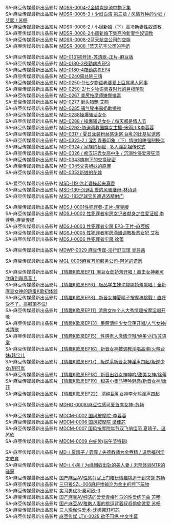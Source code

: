 SA-麻豆传媒最新出品影片     [MDSR-0004-2金鳞岂是池中物下集](http://sagj.me/videoDetail/29be1444b0afdbae.html)                
SA-麻豆传媒最新出品影片     [MDSR-0005-3 / 少妇白洁 第三章 / 风情万种的少妇 / 艾熙 / 苏畅](http://sagj.me/videoDetail/5bff38a6314cd5d6.html)                
SA-麻豆传媒最新出品影片     [MDSR-0006-2 / 小凤新婚（下）高冷新妻性奴调教](https://czwtyq.com/videoDetail/12d13a4fccfa30d7.html)        
SA-麻豆传媒最新出品影片     [MDSR-0006-2小凤新婚下集高冷新妻性奴调教](https://czwtyq.com/videoDetail/5894c514e1926099.html)        
SA-麻豆传媒最新出品影片     [MDSR-0008-2蓝天航空公司的空姐](https://sagj.me/videoDetail/59465fb337c4c7d2.html)            
SA-麻豆传媒最新出品影片     [MDSR-0008-1蓝天航空公司的空姐](https://sagj.me/videoDetail/694242fd795db644.html)              

SA-麻豆传媒最新出品影片     [MD-0131初登场-苏清歌-正片-麻豆版](http://sagj.me/videoDetail/08c2d1eadd2a6c95.html)          
SA-麻豆传媒最新出品影片     [MD-0180-3夜勤病栋EP3](https://sagj.me/videoDetail/1fccf6a62650c3e7.html)              
SA-麻豆传媒最新出品影片     [MD-0180-4夜勤病栋EP4](https://sagj.me/videoDetail/6a0088c698b2326e.html)              
SA-麻豆传媒最新出品影片     [MD-0240周处除三嗨](http://sagj.me/videoDetail/ee19729b84b4733a.html)                
SA-麻豆传媒最新出品影片     [MD-0250-1/七夕物语老婆爱上巨屌黑人同事](http://sagj.me/videoDetail/5df6fff5ce437461.html)                
SA-麻豆传媒最新出品影片     [MD-0250-2/七夕物语青春时代的巨根阴影](http://sagj.me/videoDetail/0538d4b884f6173f.html)                
SA-麻豆传媒最新出品影片     [MD-0267 美尻按摩师嫩臀排毒](http://sagj.me/videoDetail/0b99b62490de50a1.html)      
SA-爱豆传媒最新出品影片     [MD-0277 街头猎艷 艾熙](http://sagj.me/videoDetail/6cee5a5f24cf3bae.html)          
SA-麻豆传媒最新出品影片     [MD-0285 骚气秘书露奶助提神](https://czwtyq.com/videoDetail/eb7dfd8c684fbf83.html)           
SA-麻豆传媒最新出品影片     [MD-0288操爆骚话女仆](http://sagj.me/videoDetail/7477ce0216ef6fc2.html)                
SA-麻豆传媒最新出品影片     [MD-0288 / 操爆骚话女仆 / 每天都是情人节](http://sagj.me/videoDetail/c7af9248d0cb00cb.html)                  
SA-麻豆传媒最新出品影片     [MD-0292-胁迫调教国媒女主播-宋雨川&李蓉蓉](http://sagj.me/videoDetail/f7a321d446bab97c.html)                
SA-麻豆传媒最新出品影片     [MD-0317 / 夏日泳装粉丝感谢祭 巨乳的比基尼诱惑](http://sagj.me/videoDetail/26a0ee29b84b6eb2.html)                
SA-麻豆传媒最新出品影片     [MD-0323-2 / 淫乱青春印象（下）情欲陷阱强制换伴](http://sagj.me/videoDetail/46cda920da9e0fb1.html)           
SA-麻豆传媒最新出品影片     [MD-0324 / 家族的秘密- 多人淫乱祖传仪式](http://sagj.me/videoDetail/b65b07b47f9e141b.html)                
SA-麻豆传媒最新出品影片     [MD-0326 / 痴汉玩弄女高中生 / 沉溺性侵爱液狂滴](http://sagj.me/videoDetail/27083aaabecf5fbb.html)            
SA-麻豆传媒最新出品影片     [MD-0343旗袍下的交换秘密](https://sagj.me/videoDetail/28e4a4b0634d6933.html)              
SA-麻豆传媒最新出品影片     [MD-0345父丧姐妹的原罪](https://sagj.me/videoDetail/259442ebcf7853ef.html)          
SA-麻豆传媒最新出品影片     [MD-0352新娘的花嫁](https://sagj.me/videoDetail/67ef97947b1a6b33.html)              

SA-爱豆传媒最新出品影片     [MSD-119 你老婆操起来真香](http://sagj.me/videoDetail/2b8341088ee00ec4.html)                          
SA-麻豆传媒最新出品影片     [MSD-139-沉迷乱摸的风骚继母-林诗诗](http://sagj.me/videoDetail/e449ae1463119b52.html)                
SA-麻豆传媒最新出品影片     [MSD-183足球宝贝遭遇浓精射门](https://czwtyq.com/videoDetail/37582dc355f86f78.html)        

SA-麻豆传媒最新出品影片     [MDSJ-0001性犯罪者-正片-麻豆版](https://czwtyq.com/videoDetail/c961a3e9afc4e856.html)        
SA-麻豆传媒最新出品影片     [MDSJ-0002 性犯罪者牢房女记者献身之性爱证据 李蓉蓉-麻豆传媒](http://sagj.me/videoDetail/eaf18f69a826c3c6.html)                
SA-麻豆传媒最新出品影片     [MDSJ-0003 性犯罪者牢房 EP3-正片-麻豆版](https://czwtyq.com/videoDetail/1de338cedf2e61c6.html)        
SA-麻豆传媒最新出品影片     [MDSJ-0005 性犯罪者牢房滴蜡调教极恶女犯 艾秋](https://czwtyq.com/videoDetail/89562dddbdc3e615.html)           
SA-麻豆传媒最新出品影片     [MDSJ-0006 性犯罪者牢房 徐蕾](https://czwtyq.com/videoDetail/e3c2d79d753b343d.html)        

SA-麻豆传媒最新出品影片     [MDWP-0029 麻豆传媒-淫行舒压馆 吴茜茜](https://czwtyq.com/videoDetail/b603de2225c7fac2.html)        

SA-麻豆传媒最新出品影片     [MGL-0005麻豆万能服务公司-阿爸的遗愿](https://sagj.me/videoDetail/4fbdd7b70473596f.html)              

SA-麻豆传媒最新出品影片     [【情趣K歌房EP1】麻豆女郎娇羞开唱！直击女神秦可欣嗨到飚高音！](http://sagj.me/videoDetail/e121b17d91123e46.html)                
SA-麻豆传媒最新出品影片     [【情趣K歌房EP6】 极品学生妹沈娜娜娇羞献唱！全新麻豆女神的跳蛋K歌初体验](http://sagj.me/videoDetail/9b8885bca7e25263.html)                
SA-麻豆传媒最新出品影片     [【情趣K歌房EP8】 新晉女神夏晴子按摩棒挑戰！直呼受不了，高喊頂不住!](http://sagj.me/videoDetail/2a34bab4daa542be.html)                
SA-麻豆传媒最新出品影片     [【情趣K歌房EP11】清熟女神个人大秀情趣按摩淫唱开嗓](http://sagj.me/videoDetail/4c21be73e01979b9.html)                
SA-麻豆传媒最新出品影片     [【情趣K歌房EP13】 呆萌清纯少女淫荡开唱/人气女神/苏清歌](http://sagj.me/videoDetail/20691b65ffa1e400.html)                
SA-麻豆传媒最新出品影片     [【情趣K歌房EP15】 性感素人激情淫叫/绝美少妇/苏语棠](http://sagj.me/videoDetail/e1e330079bb516c1.html)                
SA-麻豆传媒最新出品影片     [【情趣K歌房EP16】 新晋女神被调教淫唱高潮/火辣台妹/韩宝儿](http://sagj.me/videoDetail/3b36e3659ffa90d9.html)                
SA-麻豆传媒最新出品影片     [【情趣K歌房EP17】 叛逆系新晋女神淫声四起/叛逆少女/玥可岚](http://sagj.me/videoDetail/2e007ee3854a708d.html)                
SA-麻豆传媒最新出品影片     [【情趣K歌房EP18】 新晋出谷女神呻吟/甜美女神/徐蕾](http://sagj.me/videoDetail/35321cc8e463e36a.html)                
SA-麻豆传媒最新出品影片     [【情趣K歌房EP19】 甜美小隻马呻吟魅惑/新晋女神/唐菲](http://sagj.me/videoDetail/af44f4bd4b15d224.html)                
SA-麻豆传媒最新出品影片     [【情趣K歌房EP22】 清纯巨乳女神李允熙淫声四起](http://sagj.me/videoDetail/013b1530a3c471f0.html)                

SA-麻豆传媒最新出品影片     [MDHG-0008/麻豆性感可爱首席女神-苏畅](http://sagj.me/videoDetail/f9c3b6a646e34e5d.html)                

SA-麻豆传媒最新出品影片     [MDCM-0002 国风按摩院-李蓉蓉](http://sagj.me/videoDetail/c96689f2a3054a5b.html)                
SA-麻豆传媒最新出品影片     [MDCM-0006 国风按摩院 梁佳芯](http://sagj.me/videoDetail/b76bd00597475f08.html)                
SA-麻豆传媒最新出品影片     [MDCM-0007 国风按摩院年节双飞俏佳丽 夏晴子、温芮欣](http://sagj.me/videoDetail/581f303b9025305a.html)                
SA-麻豆传媒最新出品影片     [MDCM-0009 白蛇传(端午节特辑)](https://czwtyq.com/videoDetail/af218b63c44eb708.html)        

SA-麻豆传媒最新出品影片     [MD-/ 夏晴子 / 霏霏 / 失德教师为金吞精 / 课后福利淫才教育](http://sagj.me/videoDetail/6c723efc68bedd1b.html)                
SA-麻豆传媒最新出品影片     [MD-/ 小茉 / 为绿帽奴出轨的美人妻 / 无奈体验NTR的骚逼](http://sagj.me/videoDetail/905e7a4d1d1663b7.html)                
SA-麻豆传媒最新出品影片     [国产麻豆AV性感荷官上门陪玩情趣挑逗干到求饶 苏畅](http://sagj.me/videoDetail/d1146d98aaacbdd4.html)                
SA-麻豆传媒最新出品影片     [三只狼SZL-006麻将惨输沦为金主的胯下玩物](http://sagj.me/videoDetail/c7ce01f1642017d7.html)                
SA-麻豆传媒最新出品影片     [实习男优3-秦可欣-3](http://sagj.me/videoDetail/36f173651b12e4b6.html)                
SA-麻豆传媒最新出品影片     [国产麻豆AV纯洁的爱爱青梅竹马的性爱练习曲 苏畅](http://sagj.me/videoDetail/e5292219ac6f6971.html)                
SA-麻豆传媒最新出品影片     [国产麻豆AV稚嫩人妻的挑逗背着叔叔偷偷做爱 苏畅](http://sagj.me/videoDetail/52b5f8c338ac339c.html)                
SA-麻豆传媒最新出品影片     [三人瑜伽性爱术-沈娜娜舒可芯](http://sagj.me/videoDetail/c15cd5e434b5274c.html)     
SA-麻豆传媒最新出品影片     [麻豆传媒 LTV-0028 欲不可纵 中文字幕](https://czwtyq.com/videoDetail/0edc184d569663c4.html)        






